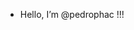 - Hello, I’m @pedrophac !!!

<!---
pedrophac/pedrophac is a ✨ special ✨ repository because its `README.md` (this file) appears on your GitHub profile.
You can click the Preview link to take a look at your changes.
--->
